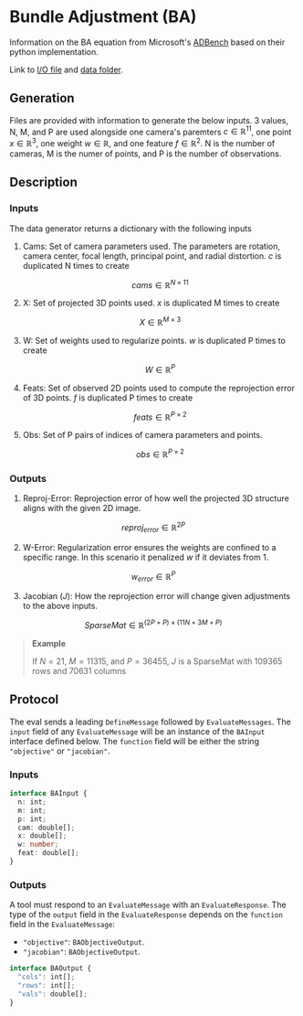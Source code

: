 # Bundle Adjustment (BA)

Information on the BA equation from Microsoft's [ADBench](https://github.com/microsoft/ADBench/tree/38cb7931303a830c3700ca36ba9520868327ac87) based on their python implementation.

Link to [I/O file](https://github.com/microsoft/ADBench/blob/38cb7931303a830c3700ca36ba9520868327ac87/src/python/shared/BAData.py) and [data folder](https://github.com/microsoft/ADBench/tree/38cb7931303a830c3700ca36ba9520868327ac87/data/ba).

## Generation

Files are provided with information to generate the below inputs. 3 values, N, M, and P are used alongside one camera's paremters $c \in \mathbb{R}^{11}$, one point $x \in \mathbb{R}^{3}$, one weight $w \in \mathbb{R}$, and one feature $f \in \mathbb{R}^{2}$. N is the number of cameras, M is the numer of points, and P is the number of observations.

## Description

### Inputs

The data generator returns a dictionary with the following inputs

1. Cams: Set of camera parameters used. The parameters are rotation, camera center, focal length, principal point, and radial distortion. $c$ is duplicated N times to create

   $$cams \in \mathbb{R}^{N \times 11}$$

2. X: Set of projected 3D points used. $x$ is duplicated M times to create

   $$X \in \mathbb{R}^{M \times 3}$$

3. W: Set of weights used to regularize points. $w$ is duplicated P times to create

   $$W \in \mathbb{R}^{P}$$

4. Feats: Set of observed 2D points used to compute the reprojection error of 3D points. $f$ is duplicated P times to create

   $$feats \in \mathbb{R}^{P \times 2}$$

5. Obs: Set of P pairs of indices of camera parameters and points.

   $$obs \in \mathbb{R}^{P \times 2}$$

### Outputs

1. Reproj-Error: Reprojection error of how well the projected 3D structure aligns with the given 2D image.

$$reproj_{error} \in \mathbb{R}^{2P}$$

2. W-Error: Regularization error ensures the weights are confined to a specific range. In this scenario it penalized $w$ if it deviates from 1.

$$w_{error} \in \mathbb{R}^{P}$$

3. Jacobian ($J$): How the reprojection error will change given adjustments to the above inputs.

$$SparseMat \in \mathbb{R}^{(2P + P) \times (11N +3M + P)}$$

> **Example**
>
> If $N = 21$, $M = 11315$, and $P = 36455$, $J$ is a SparseMat with 109365 rows and 70631 columns

## Protocol

The eval sends a leading `DefineMessage` followed by
`EvaluateMessages`. The `input` field of any `EvaluateMessage` will be
an instance of the `BAInput` interface defined below. The `function` field
will be either the string `"objective"` or `"jacobian"`.

[typescript]: https://www.typescriptlang.org/

### Inputs

```typescript
interface BAInput {
  n: int;
  m: int;
  p: int;
  cam: double[];
  x: double[];
  w: number;
  feat: double[];
}
```

### Outputs

A tool must respond to an `EvaluateMessage` with an
`EvaluateResponse`. The type of the `output` field in the
`EvaluateResponse` depends on the `function` field in the
`EvaluateMessage`:

* `"objective"`: `BAObjectiveOutput`.
* `"jacobian"`: `BAObjectiveOutput`.

```typescript
interface BAOutput {
  "cols": int[];
  "rows": int[];
  "vals": double[];
}
```
